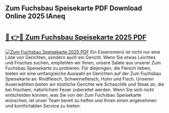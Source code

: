 ## Zum Fuchsbau Speisekarte PDF Download Online 2025 lAneq

# <h2><a href="http://gc9dm1.nevu.top/?p=Zum+Fuchsbau+Speisekarte">🔗 👉🔴 Zum Fuchsbau Speisekarte 2025 PDF</a></h2>

[![Zum Fuchsbau Speisekarte 2025 PDF](https://i.imgur.com/dBaPXMq.png)](http://gc9dm1.nevu.top/?p=Zum+Fuchsbau+Speisekarte)
Ein Essensmenü ist nicht nur eine Liste von Gerichten, sondern auch ein Gericht. Wenn Sie etwas Leichtes und Frisches suchen, empfehlen wir Ihnen, unsere Salate aus unserer Zum Fuchsbau Speisekarte zu probieren. Für diejenigen, die Fleisch lieben, bieten wir eine umfangreiche Auswahl an Gerichten auf der Zum Fuchsbau Speisekarte an: Rindfleisch, Schweinefleisch, Huhn und Fisch. Unseren Auserwählten bieten wir köstliche Gerichte wie Schaschlik und Steak an, die bei frischem, natürlichem Feuer zubereitet werden. Wenn Sie sich nicht entscheiden können, was Sie von der Zum Fuchsbau Speisekarte wünschen, ist unser Team bereit zu helfen und Ihnen einen angenehmen und komfortablen Service zu bieten.
